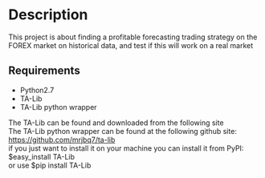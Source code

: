 <h1>Description</h1>
This project is about finding a profitable 
forecasting trading strategy 
on the FOREX market on historical data, and test if this will
work on a real market

<h2>Requirements</h2>
<ul>
	<li>Python2.7</li>
	<li>TA-Lib</li>
	<li>TA-Lib python wrapper</li>
</ul>

The TA-Lib can be found and downloaded from the following site
<br />
The TA-Lib python wrapper can be found at the following github site: https://github.com/mrjbq7/ta-lib
<br />
if you just want to install it on your machine you can install it from PyPI:
$easy_install TA-Lib
<br />
or use 
$pip install TA-Lib
<br />
<br />
